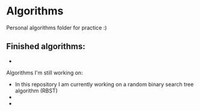 # Algorithms
Personal algorithms folder for practice :)

Finished algorithms:
-
-


Algorithms I'm still working on: 
- In this repository I am currently working on a random binary search tree algorithm (RBST)
- 
- 
